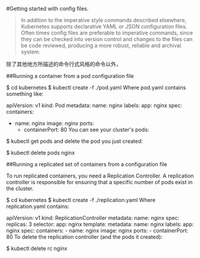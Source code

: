 #Getting started with config files.

>In addition to the imperative style commands described elsewhere, Kubernetes supports declarative YAML or JSON configuration files. Often times config files are preferable to imperative commands, since they can be checked into version control and changes to the files can be code reviewed, producing a more robust, reliable and archival system.

除了其他地方所描述的命令行式风格的命令以外，


##Running a container from a pod configuration file

$ cd kubernetes
$ kubectl create -f ./pod.yaml
Where pod.yaml contains something like:

apiVersion: v1
kind: Pod
metadata:
  name: nginx
  labels:
    app: nginx
spec:
  containers:
  - name: nginx
    image: nginx
    ports:
    - containerPort: 80
You can see your cluster's pods:

$ kubectl get pods
and delete the pod you just created:

$ kubectl delete pods nginx

##Running a replicated set of containers from a configuration file

To run replicated containers, you need a Replication Controller. A replication controller is responsible for ensuring that a specific number of pods exist in the cluster.

$ cd kubernetes
$ kubectl create -f ./replication.yaml
Where replication.yaml contains:

apiVersion: v1
kind: ReplicationController
metadata:
  name: nginx
spec:
  replicas: 3
  selector:
    app: nginx
  template:
    metadata:
      name: nginx
      labels:
        app: nginx
    spec:
      containers:
      - name: nginx
        image: nginx
        ports:
        - containerPort: 80
To delete the replication controller (and the pods it created):

$ kubectl delete rc nginx